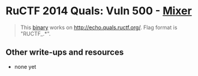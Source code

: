 # RuCTF 2014 Quals: Vuln 500 - [Mixer](https://github.com/HackerDom/ructf-2014-quals/tree/master/tasks/mixer)

> This [binary](mixer) works on <http://echo.quals.ructf.org/>.
> Flag format is "RUCTF\_.\*".

## Other write-ups and resources

* none yet
